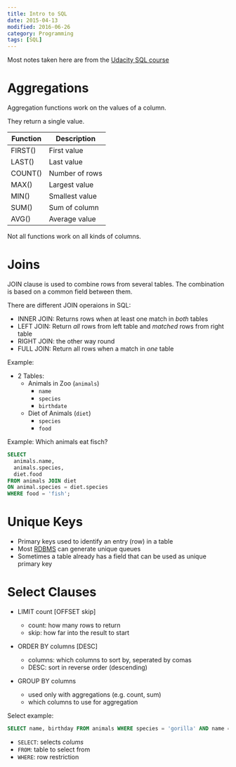 ```yaml
---
title: Intro to SQL
date: 2015-04-13
modified: 2016-06-26
category: Programming
tags: [SQL]
---
```

Most notes taken here are from the [Udacity SQL course](https://www.udacity.com/course/ud197)

Aggregations
============

Aggregation functions work on the values of a column.

They return a single value.

| Function | Description      |
|----------|------------------|
| FIRST()  | First value      |
| LAST()   | Last value       |
| COUNT()  | Number of rows   |
| MAX()    | Largest value    |
| MIN()    | Smallest value   |
| SUM()    | Sum of column    |
| AVG()    | Average value    |


Not all functions work on all kinds of columns.


Joins
=====

JOIN clause is used to combine rows from several tables.
The combination is based on a common field between them.


There are different JOIN operaions in SQL:

- INNER JOIN: Returns rows when at least one match in *both* tables
- LEFT JOIN: Return *all* rows from left table and *matched* rows from right table
- RIGHT JOIN: the other way round
- FULL JOIN: Return all rows when a match in *one* table

Example:

- 2 Tables:
    - Animals in Zoo (`animals`)
        - `name`
        - `species`
        - `birthdate`
    - Diet of Animals (`diet`)
        - `species`
        - `food`


Example: Which animals eat fisch?

```sql
SELECT
  animals.name,
  animals.species,
  diet.food
FROM animals JOIN diet
ON animal.species = diet.species
WHERE food = 'fish';
```

Unique Keys
===========

- Primary keys used to identify an entry (row) in a table
- Most [RDBMS](https://en.wikipedia.org/wiki/Relational_database_management_system) can generate unique queues
- Sometimes a table already has a field that can be used as unique primary key

Select Clauses
==============

- LIMIT count [OFFSET skip]
    - count: how many rows to return
    - skip: how far into the result to start

- ORDER BY columns [DESC]
    - columns: which columns to sort by, seperated by comas
    - DESC: sort in reverse order (descending)

- GROUP BY columns
    - used only with aggregations (e.g. count, sum)
    - which columns to use for aggregation

Select example:
```sql
SELECT name, birthday FROM animals WHERE species = 'gorilla' AND name = 'Max';
```

- `SELECT`: selects *colums*
- `FROM`: table to select from
- `WHERE`: row restriction
